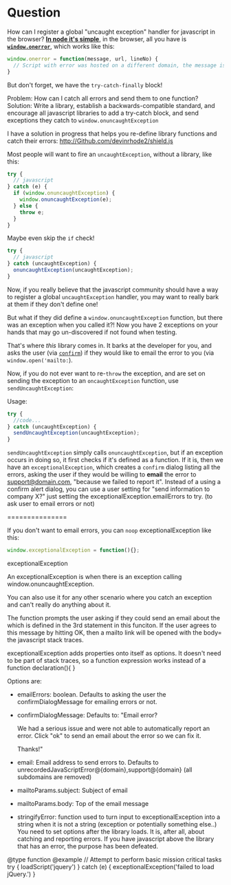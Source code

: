 # Question

How can I register a global "uncaught exception" handler for javascript in the browser?
<strong><a href="http://nodejs.org/api/process.html#process_event_uncaughtexception">In node it's simple</a></strong>,
in the browser, all you have is
<strong><code><a href="http://webcache.googleusercontent.com/search?q=cache%3Ahttps%3A%2F%2Fdeveloper.mozilla.org%2Fen-US%2Fdocs%2FWeb%2FAPI%2FGlobalEventHandlers.onerror%3Fredirectlocale%3Den-US%26redirectslug%3DWeb%252FAPI%252FWindow.onerror&oq=cache%3Ahttps%3A%2F%2Fdeveloper.mozilla.org%2Fen-US%2Fdocs%2FWeb%2FAPI%2FGlobalEventHandlers.onerror%3Fredirectlocale%3Den-US%26redirectslug%3DWeb%252FAPI%252FWindow.onerror&aqs=chrome..69i57j69i58.3391j0j4&sourceid=chrome&espv=210&es_sm=91&ie=UTF-8">
window.onerror</a></code></strong>, which works like this:

```javascript
window.onerror = function(message, url, lineNo) {
  // Script with error was hosted on a different domain, the message is just "Script error." with no line number or url!
}
```

But don't forget, we have the `try-catch-finally` block!

Problem: How can I catch all errors and send them to one function?
Solution: Write a library, establish a backwards-compatible standard, and encourage all javascript libraries to add a
try-catch block, and send exceptions they catch to `window.onuncaughtException`

I have a solution in progress that helps you re-define library functions and catch their errors:
http://Github.com/devinrhode2/shield.js

Most people will want to fire an `uncaughtException`, without a library, like this:
```javascript
try {
  // javascript
} catch (e) {
  if (window.onuncaughtException) {
    window.onuncaughtException(e);
  } else {
    throw e;
  }
}
```

Maybe even skip the `if` check!
```javascript
try {
  // javascript
} catch (uncaughtException) {
  onuncaughtException(uncaughtException);
}
```

Now, if you really believe that the javascript community should have a way to register a global `uncaughtException`
handler, you may want to really bark at them if they don't define one!

But what if they did define a `window.onuncaughtException` function, but there was an exception when you called it?!
Now you have 2 exceptions on your hands that may go un-discovered if not found when testing.

That's where _this_ library comes in. It barks at the developer for you, and asks the user (via <code><a href="http://lmgtfy.com/?confirm+javascript+function">confirm</a></code>)
if they would like to email the error to you (via `window.open('mailto:`).

Now, if you do not ever want to re-`throw` the exception, and are set on sending the exception to an
`oncaughtException` function, use `sendUncaughtException`:

Usage:
```javascript
try {
  //code...
} catch (uncaughtException) {
  sendUncaughtException(uncaughtException);
}
```

`sendUncaughtException` simply calls `onuncaughtException`, but if an exception occurs in doing so, it
first checks if it's defined as a function. If it is, then we have an `exceptionalException`, which
creates a `confirm` dialog listing all the errors, asking the user if they would be willing to **email**
the error to support@domain.com, "because we failed to report it". Instead of a using a confirm alert
dialog, you can use a user setting for "send information to company X?" just setting the
exceptionalException.emailErrors to try. (to ask user to email errors or not)

===============


If you don't want to email errors, you can `noop` exceptionalException like this:
```javascript
window.exceptionalException = function(){};
```

exceptionalException

An exceptionalException is when there is an exception calling window.onuncaughtException.

You can also use it for any other scenario where you
catch an exception and can't really do anything about it.

The function prompts the user asking if they could send an email about the
which is defined in the 3rd statement in this funciton.
If the user agrees to this message by hitting OK, then a mailto link
will be opened with the body= the javascript stack traces.

exceptionalException adds properties onto itself as options.
It doesn't need to be part of stack traces, so a function
expression works instead of a function declaration(){ }

Options are:
 - emailErrors: boolean. Defaults to asking the user the confirmDialogMessage for emailing errors or not.
 - confirmDialogMessage: Defaults to:
    "Email error?

     We had a serious issue and were not able to automatically report an error.
     Click "ok" to send an email about the error so we can fix it.

     Thanks!"
 - email: Email address to send errors to. Defaults to unrecordedJavaScriptError@{domain},support@{domain} (all subdomains are removed)
 - mailtoParams.subject: Subject of email
 - mailtoParams.body: Top of the email message
 - stringifyError: function used to turn input to exceptionalException into a string
     when it is not a string (exception or potentially something else..)
You need to set options after the library loads.
It is, after all, about catching and reporting errors.
If you have javascript above the library that has an error,
the purpose has been defeated.

@type function
@example
   // Attempt to perform basic mission critical tasks
   try {
     loadScript('jquery')
   } catch (e) {
     exceptionalException('failed to load jQuery.')
   }
